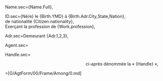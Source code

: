Name.sec={Name.Full},

ID.sec={Né/e} le {Birth.YMD} à {Birth.Adr.City,State,Nation}, <br>de nationalité {Citizen.nationality},<br>Exerçant la profession de {Work.profession},

Adr.sec=Demeurant {Adr.1,2,3},

Agent.sec=</i>

Handle.sec=<div align="right">ci-après dénommée la « {Handle} »,</div>

=[G/AgtForm/00/Frame/Among/0.md]
